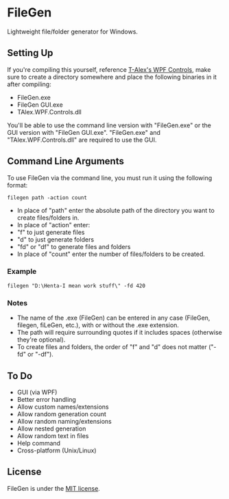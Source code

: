 # FileGen
Lightweight file/folder generator for Windows.

## Setting Up
If you're compiling this yourself, reference [T-Alex's WPF Controls](https://github.com/T-Alex/WPFControls), make sure to create a directory somewhere and place the following binaries in it after compiling:
- FileGen.exe
- FileGen GUI.exe
- TAlex.WPF.Controls.dll

You'll be able to use the command line version with "FileGen.exe" or the GUI version with "FileGen GUI.exe".
"FileGen.exe" and "TAlex.WPF.Controls.dll" are required to use the GUI.

## Command Line Arguments
To use FileGen via the command line, you must run it using the following format:
```
filegen path -action count
```
- In place of "path" enter the absolute path of the directory you want to create files/folders in.
- In place of "action" enter:
 - "f" to just generate files
 - "d" to just generate folders
 - "fd" or "df" to generate files and folders
- In place of "count" enter the number of files/folders to be created.

### Example
```
filegen "D:\Henta-I mean work stuff\" -fd 420
```

### Notes
- The name of the .exe (FileGen) can be entered in any case (FileGen, filegen, fiLeGen, etc.), with or without the .exe extension.
- The path will require surrounding quotes if it includes spaces (otherwise they're optional).
- To create files and folders, the order of "f" and "d" does not matter ("-fd" or "-df").

## To Do
- GUI (via WPF)
- Better error handling
- Allow custom names/extensions
- Allow random generation count
- Allow random naming/extensions
- Allow nested generation
- Allow random text in files
- Help command
- Cross-platform (Unix/Linux)

## License
FileGen is under the [MIT license](LICENSE).
